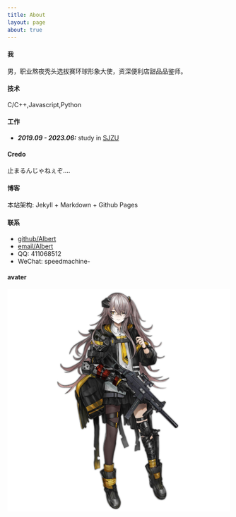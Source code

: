 ```yaml
---
title: About
layout: page
about: true
---
```


#### 我

男，职业熬夜秃头选拔赛环球形象大使，资深便利店甜品品鉴师。

#### 技术

C/C++,Javascript,Python

#### 工作


+ ***2019.09 - 2023.06:*** study in [SJZU](http://www.sjzu.edu.cn/ "沈阳建筑大学")

#### Credo

止まるんじゃねぇぞ....

#### 博客

本站架构: Jekyll + Markdown + Github Pages

#### 联系

+ [github/Albert](https://github.com/Albert-Lucif4)
+ [email/Albert](https://www.albert_pang@126.com)
+ QQ: 411068512
+ WeChat: speedmachine-

#### avater

![ I am in blood Stepped in so far that, should I wade no more, Returning were as tedious as go over.](https://github.com/Albert-Lucif4/Albert-Lucif4.github.io/blob/master/images/2016/Pic_UMP45Mod.png?raw=true " I am in blood Stepped in so far that, should I wade no more, Returning were as tedious as go over.")
